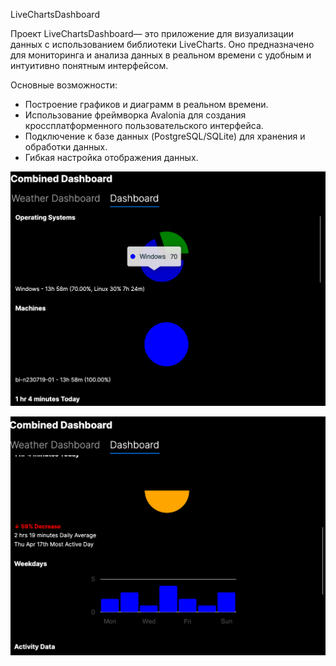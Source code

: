  LiveChartsDashboard

Проект LiveChartsDashboard— это приложение для визуализации данных с использованием библиотеки LiveCharts. Оно предназначено для мониторинга и анализа данных в реальном времени с удобным и интуитивно понятным интерфейсом.

 Основные возможности:
- Построение графиков и диаграмм в реальном времени.
- Использование фреймворка Avalonia для создания кроссплатформенного пользовательского интерфейса.
- Подключение к базе данных (PostgreSQL/SQLite) для хранения и обработки данных.
- Гибкая настройка отображения данных.

![alt_img](https://github.com/arsen030503/DashboarApplication/blob/ef6b6bd5d680f83c7dc105f2d0a65e77bc414bf7/Screenshot%202025-04-27%20at%2018.46.02.png)

![alt_img](https://github.com/arsen030503/DashboarApplication/blob/d9fb4078743afa59afb1a0add3222073937ae15a/Screenshot%202025-04-27%20at%2018.45.42.png)



